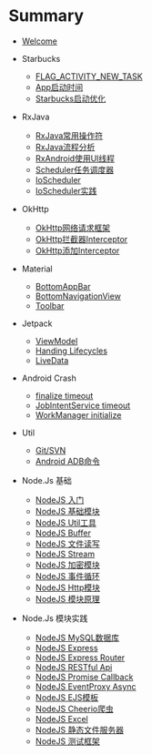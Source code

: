 # Summary

* [Welcome](README.md)

- Starbucks
  * [FLAG_ACTIVITY_NEW_TASK](Sources/Program/FLAG_ACTIVITY_NEW_TASK.md)
  * [App启动时间](Sources/Program/Launch-Optimize.md)
  * [Starbucks启动优化](Sources/Program/Starbucks-Launch-Opt.md)

- RxJava
  * [RxJava常用操作符](Sources/RxJava/RxJava-Operator.md)
  * [RxJava流程分析](Sources/RxJava/RxJava-Flow.md)
  * [RxAndroid使用UI线程](Sources/RxJava/RxJava-RxAndroid.md)
  * [Scheduler任务调度器](Sources/RxJava/RxJava-Scheduler.md)
  * [IoScheduler](Sources/RxJava/RxJava-IoScheduler.md)
  * [IoScheduler实践](Sources/RxJava/Scheduler-Practice.md)

- OkHttp
  - [OkHttp网络请求框架](Sources/OkHttp/OkHttp.md)
  - [OkHttp拦截器Interceptor](Sources/OkHttp/OkHttp-Interceptor.md)
  - [OkHttp添加Interceptor](Sources/OkHttp/OkHttp-AddInterceptor.md)

- Material
  - [BottomAppBar](Sources/Material/M-BottomAppBar.md)
  - [BottomNavigationView](Sources/Material/M-BottomNavigationView.md)
  - [Toolbar](Sources/Material/M-Toolbar.md)

- Jetpack
  - [ViewModel](Sources/Jetpack/Lifecycle-ViewModel.md)
  - [Handing Lifecycles](Sources/Jetpack/Lifecycle-Lifecycle.md)
  - [LiveData](Sources/Jetpack/Lifecycle-LiveData.md)

- Android Crash
  - [finalize timeout](Sources/Program/Crash-finalize.md)
  - [JobIntentService timeout](Sources/Program/Crash-JobIntentService.md)
  - [WorkManager initialize](Sources/Program/Crash-WorkManager.md)

- Util
  - [Git/SVN](Sources/Util/git-svn.md)
  - [Android ADB命令](Sources/Util/adb.md)

- Node.Js 基础
  - [NodeJS 入门](Sources/Node.js/NodeJS-Begin.md)
  - [NodeJS 基础模块](Sources/Node.js/NodeJS-Common-Module.md)
  - [NodeJS Util工具](Sources/Node.js/NodeJS-Util.md)
  - [NodeJS Buffer](Sources/Node.js/NodeJS-Buffer.md)
  - [NodeJS 文件读写](Sources/Node.js/NodeJS-File.md)
  - [NodeJS Stream](Sources/Node.js/NodeJS-Stream.md)
  - [NodeJS 加密模块](Sources/Node.js/NodeJS-Crypto.md)
  - [NodeJS 事件循环](Sources/Node.js/NodeJS-EventLoop.md)
  - [NodeJS Http模块](Sources/Node.js/NodeJS-Http.md)
  - [NodeJS 模块原理](Sources/Node.js/NodeJS-Module-Principle.md)

- Node.Js 模块实践
  - [NodeJS MySQL数据库](Sources/Node.js/NodeJS-MySQL.md)
  - [NodeJS Express](Sources/Node.js/NodeJS-Express.md)
  - [NodeJS Express Router](Sources/Node.js/NodeJS-Express-Router.md)
  - [NodeJS RESTful Api](Sources/Node.js/NodeJS-RESTful-Api.md)
  - [NodeJS Promise Callback](Sources/Node.js/NodeJS-Promise-Callback.md)
  - [NodeJS EventProxy Async](Sources/Node.js/NodeJS-EventProxy-Async.md)
  - [NodeJS EJS模板](Sources/Node.js/NodeJS-ejs.md)
  - [NodeJS Cheerio爬虫](Sources/Node.js/NodeJS-Spider.md)
  - [NodeJS Excel](Sources/Node.js/NodeJS-Excel.md)
  - [NodeJS 静态文件服务器](Sources/Node.js/NodeJS-Static-File.md)
  - [NodeJS 测试框架](Sources/Node.js/NodeJS-Test.md)
